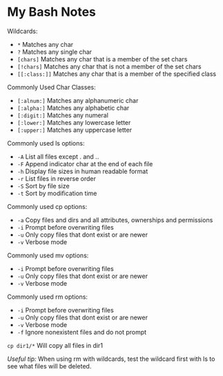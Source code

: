 # My Bash Notes

Wildcards:</br>
* `*` Matches any char
* `?` Matches any single char
* `[chars]` Matches any char that is a member of the set chars
* `[!chars]` Matches any char that is not a member of the set chars
* `[[:class:]]` Matches any char that is a member of the specified class

Commonly Used Char Classes:</br>
* `[:alnum:]` Matches any alphanumeric char
* `[:alpha:]` Matches any alphabetic char
* `[:digit:]` Matches any numeral 
* `[:lower:]` Matches any lowercase letter
* `[:upper:]` Matches any uppercase letter

Commonly used ls options:</br>
* `-A` List all files except . and ..
* `-F` Append indicator char at the end of each file
* `-h` Display file sizes in human readable format
* `-r` List files in reverse order
* `-S` Sort by file size
* `-t` Sort by modification time

Commonly used cp options:</br>
* `-a` Copy files and dirs and all attributes, ownerships and permissions
* `-i` Prompt before overwriting files
* `-u` Only copy files that dont exist or are newer
* `-v` Verbose mode

Commonly used mv options:</br>
* `-i` Prompt before overwriting files
* `-u` Only copy files that dont exist or are newer
* `-v` Verbose mode

Commonly used rm options:</br>
* `-i` Prompt before overwriting files
* `-u` Only copy files that dont exist or are newer
* `-v` Verbose mode
* `-f` Ignore nonexistent files and do not prompt

`cp dir1/*` Will copy all files in dir1

*Useful tip:* When using rm with wildcards, test the wildcard first with
ls to see what files will be deleted.

